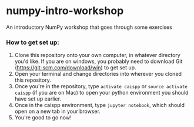 # numpy-intro-workshop
An introductory NumPy workshop that goes through some exercises

### How to get set up:

1. Clone this repository onto your own computer, in whatever directory you'd like. If you are on windows, you probably
need to download Git (https://git-scm.com/download/win) to get set up.
2. Open your terminal and change directories into wherever you cloned this repository.
3. Once you're in the repository, type `activate caispp` or `source activate caispp` (if you are on Mac) to open your python
environment you should have set up earlier.
4. Once in the caispp environment, type `jupyter notebook`, which should open on a new tab in your browser.
5. You're good to go now!

